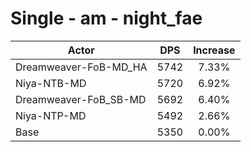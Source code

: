 # Single - am - night_fae
| Actor | DPS | Increase |
|---|:---:|:---:|
|Dreamweaver-FoB-MD_HA|5742|7.33%|
|Niya-NTB-MD|5720|6.92%|
|Dreamweaver-FoB_SB-MD|5692|6.40%|
|Niya-NTP-MD|5492|2.66%|
|Base|5350|0.00%|
